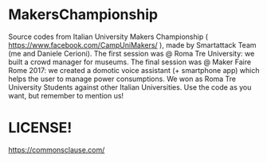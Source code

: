 # MakersChampionship
Source codes from Italian University Makers Championship ( https://www.facebook.com/CampUniMakers/ ), made by Smartattack Team (me and Daniele Cerioni). The first session was @ Roma Tre University: we built a crowd manager for museums. The final session was @ Maker Faire Rome 2017: we created a domotic voice assistant (+ smartphone app) which helps the user to manage power consumptions. We won as Roma Tre University Students against other Italian Universities. Use the code as you want, but remember to mention us!

# LICENSE!
https://commonsclause.com/

